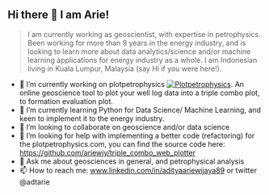 ## Hi there 👋 I am Arie!

> I am currently working as geoscientist, with expertise in petrophysics. Been working for more than 9 years in the energy industry, and is looking to learn more about data analytics/science and/or machine learning applications for energy industry as a whole. I am Indonesian living in Kuala Lumpur, Malaysia (say Hi if you were here!). 

- 🔭 I’m currently working on plotpetrophysics [![Plotpetrophysics](https://static.streamlit.io/badges/streamlit_badge_black_white.svg)](https://plotpetrophysics.streamlit.app/). An online geoscience tool to plot your well log data into a triple combo plot, to formation evaluation plot. 
- 🌱 I’m currently learning Python for Data Science/ Machine Learning, and keen to implement it to the energy industry. 
- 👯 I’m looking to collaborate on geoscience and/or data science
- 🤔 I’m looking for help with implementing a better code (refactoring) for the plotpetrophysics.com, you can find the source code here: https://github.com/ariewjy/triple_combo_web_plotter
- 💬 Ask me about geosciences in general, and petrophysical analysis
- 📫 How to reach me: www.linkedin.com/in/adityaariewijaya89 or twitter @adtarie


